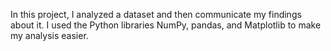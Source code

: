 In this project, I analyzed a dataset and then communicate my findings about it. I used the Python libraries NumPy, pandas, and Matplotlib to make my analysis easier.
